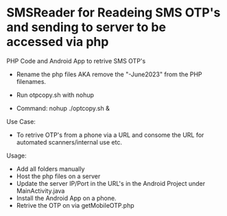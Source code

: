 # SMSReader for Readeing SMS OTP's and sending to server to be accessed via php
PHP Code and Android App to retrive SMS OTP's

- Rename the php files AKA remove the "-June2023" from the PHP filenames.

- Run otpcopy.sh with nohup 
- Command: nohup ./optcopy.sh &

Use Case:
- To retrive OTP's from a phone via a URL and consome the URL for automated scanners/internal use etc.

Usage:
- Add all folders manually
- Host the php files on a server
- Update the server IP/Port in the URL's in the Android Project under MainActivity.java
- Install the Android App on a phone.
- Retrive the OTP on via getMobileOTP.php

